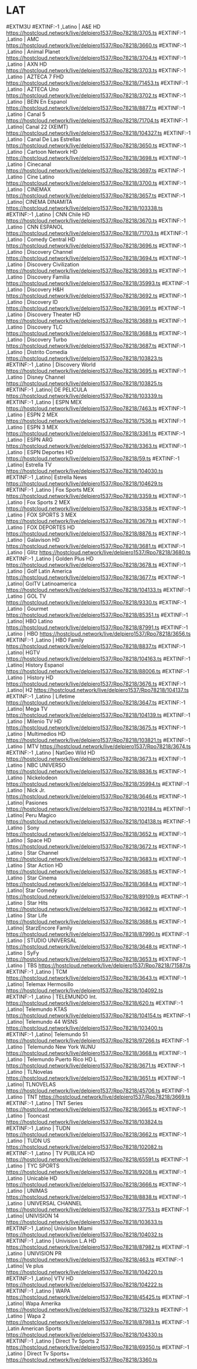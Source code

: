 # LAT
#EXTM3U
#EXTINF:-1 ,Latino | A&E HD
https://hostcloud.network/live/delpiero1537/Rpo78218/3705.ts
#EXTINF:-1 ,Latino | AMC
https://hostcloud.network/live/delpiero1537/Rpo78218/3660.ts
#EXTINF:-1 ,Latino | Animal Planet
https://hostcloud.network/live/delpiero1537/Rpo78218/3704.ts
#EXTINF:-1 ,Latino | AXN HD
https://hostcloud.network/live/delpiero1537/Rpo78218/3703.ts
#EXTINF:-1 ,Latino | AZTECA 7 FHD
https://hostcloud.network/live/delpiero1537/Rpo78218/71453.ts
#EXTINF:-1 ,Latino | AZTECA Uno
https://hostcloud.network/live/delpiero1537/Rpo78218/3702.ts
#EXTINF:-1 ,Latino | BEIN En Espanol
https://hostcloud.network/live/delpiero1537/Rpo78218/8877.ts
#EXTINF:-1 ,Latino | Canal 5
https://hostcloud.network/live/delpiero1537/Rpo78218/71704.ts
#EXTINF:-1 ,Latino| Canal 22 (XEIMT)
https://hostcloud.network/live/delpiero1537/Rpo78218/104327.ts
#EXTINF:-1 ,Latino | Canal De Las Estrellas
https://hostcloud.network/live/delpiero1537/Rpo78218/3650.ts
#EXTINF:-1 ,Latino | Cartoon Network HD
https://hostcloud.network/live/delpiero1537/Rpo78218/3698.ts
#EXTINF:-1 ,Latino | Cinecanal
https://hostcloud.network/live/delpiero1537/Rpo78218/3697.ts
#EXTINF:-1 ,Latino | Cine Latino
https://hostcloud.network/live/delpiero1537/Rpo78218/3700.ts
#EXTINF:-1 ,Latino | CINEMAX
https://hostcloud.network/live/delpiero1537/Rpo78218/3657.ts
#EXTINF:-1 ,Latino| CINEMA DINAMITA
https://hostcloud.network/live/delpiero1537/Rpo78218/103338.ts
#EXTINF:-1 ,Latino | CNN Chile HD
https://hostcloud.network/live/delpiero1537/Rpo78218/3670.ts
#EXTINF:-1 ,Latino | CNN ESPANOL
https://hostcloud.network/live/delpiero1537/Rpo78218/71703.ts
#EXTINF:-1 ,Latino | Comedy Central HD
https://hostcloud.network/live/delpiero1537/Rpo78218/3696.ts
#EXTINF:-1 ,Latino | Discovery Channel
https://hostcloud.network/live/delpiero1537/Rpo78218/3694.ts
#EXTINF:-1 ,Latino | Discovery Civilization
https://hostcloud.network/live/delpiero1537/Rpo78218/3693.ts
#EXTINF:-1 ,Latino | Discovery Familia
https://hostcloud.network/live/delpiero1537/Rpo78218/35993.ts
#EXTINF:-1 ,Latino | Discovery H&H
https://hostcloud.network/live/delpiero1537/Rpo78218/3692.ts
#EXTINF:-1 ,Latino | Discovery ID
https://hostcloud.network/live/delpiero1537/Rpo78218/3691.ts
#EXTINF:-1 ,Latino | Discovery Theater HD
https://hostcloud.network/live/delpiero1537/Rpo78218/3689.ts
#EXTINF:-1 ,Latino | Discovery TLC
https://hostcloud.network/live/delpiero1537/Rpo78218/3688.ts
#EXTINF:-1 ,Latino | Discovery Turbo
https://hostcloud.network/live/delpiero1537/Rpo78218/3687.ts
#EXTINF:-1 ,Latino | Distrito Comedia
https://hostcloud.network/live/delpiero1537/Rpo78218/103823.ts
#EXTINF:-1 ,Latino | Discovery World
https://hostcloud.network/live/delpiero1537/Rpo78218/3695.ts
#EXTINF:-1 ,Latino | Disney Channel
https://hostcloud.network/live/delpiero1537/Rpo78218/103825.ts
#EXTINF:-1 ,Latino| DE PELICULA
https://hostcloud.network/live/delpiero1537/Rpo78218/103339.ts
#EXTINF:-1 ,Latino | ESPN MEX
https://hostcloud.network/live/delpiero1537/Rpo78218/7463.ts
#EXTINF:-1 ,Latino | ESPN 2 MEX
https://hostcloud.network/live/delpiero1537/Rpo78218/7536.ts
#EXTINF:-1 ,Latino | ESPN 3 MEX
https://hostcloud.network/live/delpiero1537/Rpo78218/3361.ts
#EXTINF:-1 ,Latino | ESPN ARG
https://hostcloud.network/live/delpiero1537/Rpo78218/3363.ts
#EXTINF:-1 ,Latino | ESPN Deportes HD
https://hostcloud.network/live/delpiero1537/Rpo78218/59.ts
#EXTINF:-1 ,Latino| Estrella TV
https://hostcloud.network/live/delpiero1537/Rpo78218/104030.ts
#EXTINF:-1 ,Latino| Estrella News
https://hostcloud.network/live/delpiero1537/Rpo78218/104629.ts
#EXTINF:-1 ,Latino | Fox Sports MEX
https://hostcloud.network/live/delpiero1537/Rpo78218/3359.ts
#EXTINF:-1 ,Latino | Fox Sports 2 MEX
https://hostcloud.network/live/delpiero1537/Rpo78218/3358.ts
#EXTINF:-1 ,Latino | FOX SPORTS 3 MEX
https://hostcloud.network/live/delpiero1537/Rpo78218/3679.ts
#EXTINF:-1 ,Latino | FOX DEPORTES HD
https://hostcloud.network/live/delpiero1537/Rpo78218/8876.ts
#EXTINF:-1 ,Latino | Galavison HD
https://hostcloud.network/live/delpiero1537/Rpo78218/3681.ts
#EXTINF:-1 ,Latino | Glitz
https://hostcloud.network/live/delpiero1537/Rpo78218/3680.ts
#EXTINF:-1 ,Latino | Golden Plus HD
https://hostcloud.network/live/delpiero1537/Rpo78218/3678.ts
#EXTINF:-1 ,Latino | Golf Latin America
https://hostcloud.network/live/delpiero1537/Rpo78218/3677.ts
#EXTINF:-1 ,Latino| GolTV Latinoamerica
https://hostcloud.network/live/delpiero1537/Rpo78218/104133.ts
#EXTINF:-1 ,Latino | GOL TV
https://hostcloud.network/live/delpiero1537/Rpo78218/9330.ts
#EXTINF:-1 ,Latino | Gourmet
https://hostcloud.network/live/delpiero1537/Rpo78218/85351.ts
#EXTINF:-1 ,Latino| HBO Latino
https://hostcloud.network/live/delpiero1537/Rpo78218/87991.ts
#EXTINF:-1 ,Latino | HBO
https://hostcloud.network/live/delpiero1537/Rpo78218/3656.ts
#EXTINF:-1 ,Latino | HBO Family
https://hostcloud.network/live/delpiero1537/Rpo78218/8837.ts
#EXTINF:-1 ,Latino| HGTV
https://hostcloud.network/live/delpiero1537/Rpo78218/104163.ts
#EXTINF:-1 ,Latino| History Espanol
https://hostcloud.network/live/delpiero1537/Rpo78218/88006.ts
#EXTINF:-1 ,Latino | History HD
https://hostcloud.network/live/delpiero1537/Rpo78218/3676.ts
#EXTINF:-1 ,Latino| H2
https://hostcloud.network/live/delpiero1537/Rpo78218/104137.ts
#EXTINF:-1 ,Latino | Lifetime
https://hostcloud.network/live/delpiero1537/Rpo78218/3647.ts
#EXTINF:-1 ,Latino| Mega TV
https://hostcloud.network/live/delpiero1537/Rpo78218/104139.ts
#EXTINF:-1 ,Latino | Milenio TV HD
https://hostcloud.network/live/delpiero1537/Rpo78218/3675.ts
#EXTINF:-1 ,Latino | Multimedios HD
https://hostcloud.network/live/delpiero1537/Rpo78218/103821.ts
#EXTINF:-1 ,Latino | MTV
https://hostcloud.network/live/delpiero1537/Rpo78218/3674.ts
#EXTINF:-1 ,Latino | NatGeo Wild HD
https://hostcloud.network/live/delpiero1537/Rpo78218/3673.ts
#EXTINF:-1 ,Latino | NBC UNIVERSO
https://hostcloud.network/live/delpiero1537/Rpo78218/8836.ts
#EXTINF:-1 ,Latino | Nickelodeon
https://hostcloud.network/live/delpiero1537/Rpo78218/35994.ts
#EXTINF:-1 ,Latino | Nick Jr.
https://hostcloud.network/live/delpiero1537/Rpo78218/3646.ts
#EXTINF:-1 ,Latino| Pasiones
https://hostcloud.network/live/delpiero1537/Rpo78218/103184.ts
#EXTINF:-1 ,Latino| Peru Magico
https://hostcloud.network/live/delpiero1537/Rpo78218/104138.ts
#EXTINF:-1 ,Latino | Sony
https://hostcloud.network/live/delpiero1537/Rpo78218/3652.ts
#EXTINF:-1 ,Latino | Space HD
https://hostcloud.network/live/delpiero1537/Rpo78218/3672.ts
#EXTINF:-1 ,Latino | Star Channel
https://hostcloud.network/live/delpiero1537/Rpo78218/3683.ts
#EXTINF:-1 ,Latino | Star Action HD
https://hostcloud.network/live/delpiero1537/Rpo78218/3685.ts
#EXTINF:-1 ,Latino | Star Cinema
https://hostcloud.network/live/delpiero1537/Rpo78218/3684.ts
#EXTINF:-1 ,Latino| Star Comedy
https://hostcloud.network/live/delpiero1537/Rpo78218/89109.ts
#EXTINF:-1 ,Latino | Star Hits
https://hostcloud.network/live/delpiero1537/Rpo78218/3682.ts
#EXTINF:-1 ,Latino | Star Life
https://hostcloud.network/live/delpiero1537/Rpo78218/3686.ts
#EXTINF:-1 ,Latino| StarzEncore Family
https://hostcloud.network/live/delpiero1537/Rpo78218/87990.ts
#EXTINF:-1 ,Latino | STUDIO UNIVERSAL
https://hostcloud.network/live/delpiero1537/Rpo78218/3648.ts
#EXTINF:-1 ,Latino | SyFy
https://hostcloud.network/live/delpiero1537/Rpo78218/3653.ts
#EXTINF:-1 ,Latino | TBS
https://hostcloud.network/live/delpiero1537/Rpo78218/71587.ts
#EXTINF:-1 ,Latino | TCM
https://hostcloud.network/live/delpiero1537/Rpo78218/3643.ts
#EXTINF:-1 ,Latino| Telemax Hermosillo
https://hostcloud.network/live/delpiero1537/Rpo78218/104092.ts
#EXTINF:-1 ,Latino | TELEMUNDO Int.
https://hostcloud.network/live/delpiero1537/Rpo78218/620.ts
#EXTINF:-1 ,Latino| Telemundo KTAS
https://hostcloud.network/live/delpiero1537/Rpo78218/104154.ts
#EXTINF:-1 ,Latino| Telemundo 44 WSNS
https://hostcloud.network/live/delpiero1537/Rpo78218/103400.ts
#EXTINF:-1 ,Latino| Telemundo 51
https://hostcloud.network/live/delpiero1537/Rpo78218/97266.ts
#EXTINF:-1 ,Latino | Telemundo New York WJNU
https://hostcloud.network/live/delpiero1537/Rpo78218/3668.ts
#EXTINF:-1 ,Latino | Telemundo Puerto Rico HD L
https://hostcloud.network/live/delpiero1537/Rpo78218/3671.ts
#EXTINF:-1 ,Latino | TLNovelas
https://hostcloud.network/live/delpiero1537/Rpo78218/3651.ts
#EXTINF:-1 ,Latino| TLNOVELAS
https://hostcloud.network/live/delpiero1537/Rpo78218/45706.ts
#EXTINF:-1 ,Latino | TNT
https://hostcloud.network/live/delpiero1537/Rpo78218/3669.ts
#EXTINF:-1 ,Latino | TNT Series
https://hostcloud.network/live/delpiero1537/Rpo78218/3665.ts
#EXTINF:-1 ,Latino | Tooncast
https://hostcloud.network/live/delpiero1537/Rpo78218/103824.ts
#EXTINF:-1 ,Latino | TUDN
https://hostcloud.network/live/delpiero1537/Rpo78218/3662.ts
#EXTINF:-1 ,Latino | TUDN US
https://hostcloud.network/live/delpiero1537/Rpo78218/102082.ts
#EXTINF:-1 ,Latino | TV PUBLICA HD
https://hostcloud.network/live/delpiero1537/Rpo78218/65591.ts
#EXTINF:-1 ,Latino | TYC SPORTS
https://hostcloud.network/live/delpiero1537/Rpo78218/9208.ts
#EXTINF:-1 ,Latino | Unicable HD
https://hostcloud.network/live/delpiero1537/Rpo78218/3666.ts
#EXTINF:-1 ,Latino | UNIMAS
https://hostcloud.network/live/delpiero1537/Rpo78218/8838.ts
#EXTINF:-1 ,Latino | UNIVERSAL CHANNEL
https://hostcloud.network/live/delpiero1537/Rpo78218/37753.ts
#EXTINF:-1 ,Latino| UNIVISION 14
https://hostcloud.network/live/delpiero1537/Rpo78218/103633.ts
#EXTINF:-1 ,Latino| Univision Miami
https://hostcloud.network/live/delpiero1537/Rpo78218/104032.ts
#EXTINF:-1 ,Latino | Univision L.A HD
https://hostcloud.network/live/delpiero1537/Rpo78218/87982.ts
#EXTINF:-1 ,Latino | UNIVISION PR
https://hostcloud.network/live/delpiero1537/Rpo78218/463.ts
#EXTINF:-1 ,Latino| Ve plus
https://hostcloud.network/live/delpiero1537/Rpo78218/104220.ts
#EXTINF:-1 ,Latino| VTV HD
https://hostcloud.network/live/delpiero1537/Rpo78218/104222.ts
#EXTINF:-1 ,Latino | WAPA
https://hostcloud.network/live/delpiero1537/Rpo78218/45425.ts
#EXTINF:-1 ,Latino| Wapa Amerika
https://hostcloud.network/live/delpiero1537/Rpo78218/71329.ts
#EXTINF:-1 ,Latino | Wapa 2
https://hostcloud.network/live/delpiero1537/Rpo78218/87983.ts
#EXTINF:-1 ,Latin American Sports
https://hostcloud.network/live/delpiero1537/Rpo78218/104330.ts
#EXTINF:-1 ,Latino | Direct Tv Sports 2
https://hostcloud.network/live/delpiero1537/Rpo78218/69350.ts
#EXTINF:-1 ,Latino | Direct Tv Sports+
https://hostcloud.network/live/delpiero1537/Rpo78218/3360.ts
